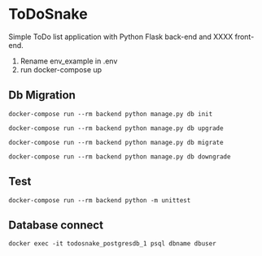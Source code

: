 ToDoSnake
====

Simple ToDo list application with Python Flask back-end and XXXX front-end.

1. Rename env_example in .env
2. run docker-compose up


## Db Migration

`docker-compose run --rm backend python manage.py db init`

`docker-compose run --rm backend python manage.py db upgrade`

`docker-compose run --rm backend python manage.py db migrate`

`docker-compose run --rm backend python manage.py db downgrade`

## Test

`docker-compose run --rm backend python -m unittest`

## Database connect

`docker exec -it todosnake_postgresdb_1 psql dbname dbuser`